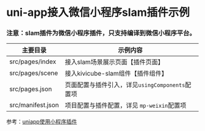 # uni-app接入微信小程序slam插件示例

### 注意：slam插件为微信小程序插件，只支持编译到微信小程序平台。


| 主要目录 | 示例内容 |
| --- | ---- 
| src/pages/index | 接入slam场景展示页面【插件页面】 |
| src/pages/scene | 接入kivicube-slam组件【插件组件】 |
| src/pages.json  | 页面配置与插件引入，详见`usingComponents`配置项 |
| src/manifest.json | 项目配置与插件配置，详见 `mp-weixin`配置项 |

参考：[uniapp使用小程序插件](https://uniapp.dcloud.net.cn/tutorial/mp-weixin-plugin.html)